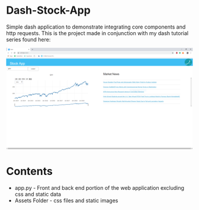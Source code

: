 # Dash-Stock-App
Simple dash application to demonstrate integrating core components and http requests. This is the project made in conjunction with my dash tutorial series found here:

![](StockAppView.PNG)

# Contents
* app.py - Front and back end portion of the web application excluding css and static data
* Assets Folder  - css files and static images

